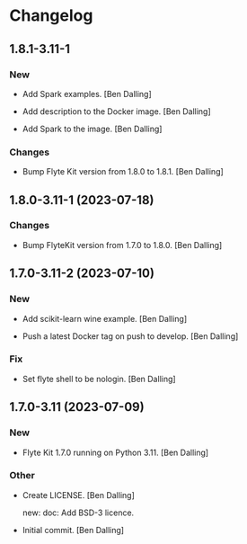 # Changelog


## 1.8.1-3.11-1

### New

* Add Spark examples. [Ben Dalling]

* Add description to the Docker image. [Ben Dalling]

* Add Spark to the image. [Ben Dalling]

### Changes

* Bump Flyte Kit version from 1.8.0 to 1.8.1. [Ben Dalling]


## 1.8.0-3.11-1 (2023-07-18)

### Changes

* Bump FlyteKit version from 1.7.0 to 1.8.0. [Ben Dalling]


## 1.7.0-3.11-2 (2023-07-10)

### New

* Add scikit-learn wine example. [Ben Dalling]

* Push a latest Docker tag on push to develop. [Ben Dalling]

### Fix

* Set flyte shell to be nologin. [Ben Dalling]


## 1.7.0-3.11 (2023-07-09)

### New

* Flyte Kit 1.7.0 running on Python 3.11. [Ben Dalling]

### Other

* Create LICENSE. [Ben Dalling]

  new: doc: Add BSD-3 licence.

* Initial commit. [Ben Dalling]


